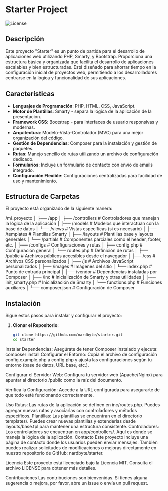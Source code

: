 # Starter Project

![License](https://img.shields.io/badge/license-MIT-blue.svg)

## Descripción

Este proyecto "Starter" es un punto de partida para el desarrollo de aplicaciones web utilizando PHP, Smarty, y Bootstrap. Proporciona una estructura básica y organizada que facilita el desarrollo de aplicaciones escalables y bien estructuradas. Está diseñado para ahorrar tiempo en la configuración inicial de proyectos web, permitiendo a los desarrolladores centrarse en la lógica y funcionalidad de sus aplicaciones.

## Características

- **Lenguajes de Programación**: PHP, HTML, CSS, JavaScript.
- **Motor de Plantillas**: Smarty - separa la lógica de la aplicación de la presentación.
- **Framework CSS**: Bootstrap - para interfaces de usuario responsivas y modernas.
- **Arquitectura**: Modelo-Vista-Controlador (MVC) para una mejor organización del código.
- **Gestión de Dependencias**: Composer para la instalación y gestión de paquetes.
- **Rutas**: Manejo sencillo de rutas utilizando un archivo de configuración dedicado.
- **Formularios**: Incluye un formulario de contacto con envío de emails integrado.
- **Configuración Flexible**: Configuraciones centralizadas para facilidad de uso y mantenimiento.

## Estructura de Carpetas

El proyecto está organizado de la siguiente manera:

/mi_proyecto
│
├── /app
│ ├── /controllers # Controladores que manejan la lógica de la aplicación
│ ├── /models # Modelos que interactúan con la base de datos
│ └── /views # Vistas específicas (si es necesario)
│
├── /templates # Plantillas Smarty
│ ├── /layouts # Plantillas base y layouts generales
│ └── /partials # Componentes parciales como el header, footer, etc.
│
├── /configs # Configuraciones y rutas
│ ├── config.php # Configuración general
│ └── routes.php # Definición de rutas
│
├── /public # Archivos públicos accesibles desde el navegador
│ ├── /css # Archivos CSS personalizados
│ ├── /js # Archivos JavaScript personalizados
│ ├── /images # Imágenes del sitio
│ └── index.php # Punto de entrada principal
│
├── /vendor # Dependencias instaladas por Composer
│
├── /inc # Inicialización de Smarty y otras utilidades
│ ├── init_smarty.php # Inicialización de Smarty
│ └── functions.php # Funciones auxiliares
│
└── composer.json # Configuración de Composer


## Instalación

Sigue estos pasos para instalar y configurar el proyecto:

1. **Clonar el Repositorio**:
   ```bash
   git clone https://github.com/nardbyte/starter.git
   cd starter

Instalar Dependencias:
Asegúrate de tener Composer instalado y ejecuta:
composer install
Configurar el Entorno:
Copia el archivo de configuración config.example.php a config.php y ajusta las configuraciones según tu entorno (base de datos, URL base, etc.).

Configurar el Servidor Web:
Configura tu servidor web (Apache/Nginx) para apuntar al directorio /public como la raíz del documento.

Verifica la Configuración:
Accede a la URL configurada para asegurarte de que todo esté funcionando correctamente.

Uso
Rutas: Las rutas de la aplicación se definen en inc/routes.php. Puedes agregar nuevas rutas y asociarlas con controladores y métodos específicos.
Plantillas: Las plantillas se encuentran en el directorio templates/. Puedes crear nuevas plantillas y extenderlas desde layouts/base.tpl para mantener una estructura consistente.
Controladores: Los controladores se encuentran en app/controllers/. Aquí es donde se maneja la lógica de la aplicación.
Contacto
Este proyecto incluye una página de contacto donde los usuarios pueden enviar mensajes. También puedes realizar solicitudes de modificaciones o mejoras directamente en nuestro repositorio de GitHub: nardbyte/starter.

Licencia
Este proyecto está licenciado bajo la Licencia MIT. Consulta el archivo LICENSE para obtener más detalles.

Contribuciones
Las contribuciones son bienvenidas. Si tienes alguna sugerencia o mejora, por favor, abre un issue o envía un pull request.

